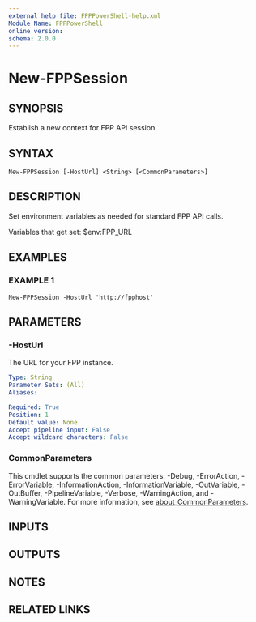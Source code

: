 ```yaml
---
external help file: FPPPowerShell-help.xml
Module Name: FPPPowerShell
online version:
schema: 2.0.0
---
```


# New-FPPSession

## SYNOPSIS
Establish a new context for FPP API session.

## SYNTAX

```
New-FPPSession [-HostUrl] <String> [<CommonParameters>]
```

## DESCRIPTION
Set environment variables as needed for standard FPP API calls.

Variables that get set:
$env:FPP_URL

## EXAMPLES

### EXAMPLE 1
```
New-FPPSession -HostUrl 'http://fpphost'
```

## PARAMETERS

### -HostUrl
The URL for your FPP instance.

```yaml
Type: String
Parameter Sets: (All)
Aliases:

Required: True
Position: 1
Default value: None
Accept pipeline input: False
Accept wildcard characters: False
```

### CommonParameters
This cmdlet supports the common parameters: -Debug, -ErrorAction, -ErrorVariable, -InformationAction, -InformationVariable, -OutVariable, -OutBuffer, -PipelineVariable, -Verbose, -WarningAction, and -WarningVariable. For more information, see [about_CommonParameters](http://go.microsoft.com/fwlink/?LinkID=113216).

## INPUTS

## OUTPUTS

## NOTES

## RELATED LINKS
